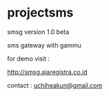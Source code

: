 # projectsms
smsg version 1.0 beta

sms gateway with gammu

for demo visit : 

http://smsg.ajaregistra.co.id

contact :
uchiheakun@gmail.com